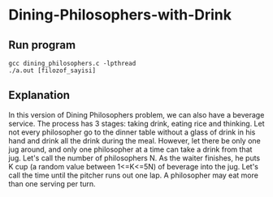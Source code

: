 # Dining-Philosophers-with-Drink

## Run program
`gcc dining_philosophers.c -lpthread` <br />
`./a.out [filozof_sayisi] `

## Explanation
In this version of Dining Philosophers problem, we can also have a beverage service. The process has 3 stages: taking drink, eating rice and thinking.
Let not every philosopher go to the dinner table without a glass of drink in his hand and drink all the drink during the meal. However, let there be only one jug around, and only one philosopher at a time can take a drink from that jug. Let's call the number of philosophers N. As the waiter finishes, he puts K cup (a random value between 1<=K<=5N) of beverage into the jug. Let's call the time until the pitcher runs out one lap. A philosopher may eat more than one serving per turn.
